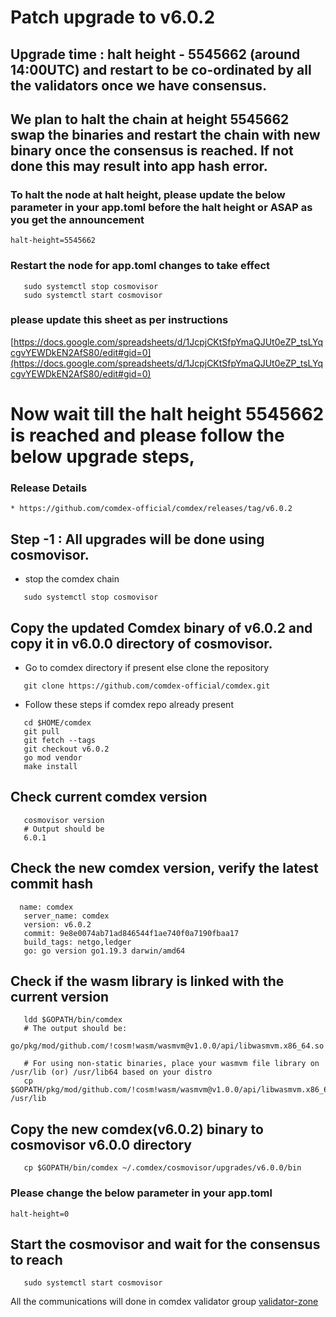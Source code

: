 # Patch upgrade to v6.0.2

## Upgrade time : halt height - 5545662 (around 14:00UTC) and restart to be co-ordinated by all the validators once we have consensus.

## We plan to halt the chain at height 5545662 swap the binaries and restart the chain with new binary once the consensus is reached. If not done this may result into app hash error.

### To halt the node at halt height, please update the below parameter in your app.toml before the halt height or ASAP as you get the announcement

```shell
halt-height=5545662
```

### Restart the node for app.toml changes to take effect

```shell
   sudo systemctl stop cosmovisor
   sudo systemctl start cosmovisor
```

### please update this sheet as per instructions

   [https://docs.google.com/spreadsheets/d/1JcpjCKtSfpYmaQJUt0eZP_tsLYqcgvYEWDkEN2AfS80/edit#gid=0](https://docs.google.com/spreadsheets/d/1JcpjCKtSfpYmaQJUt0eZP_tsLYqcgvYEWDkEN2AfS80/edit#gid=0)
    
# Now wait till the halt height 5545662 is reached and please follow the below upgrade steps, 

### Release Details
    * https://github.com/comdex-official/comdex/releases/tag/v6.0.2
    
## Step -1 : All upgrades will be done using cosmovisor.

* stop the comdex chain

```shell
   sudo systemctl stop cosmovisor
```

## Copy the updated Comdex binary of v6.0.2 and copy it in v6.0.0 directory of cosmovisor.

* Go to comdex directory if present else clone the repository

```shell
   git clone https://github.com/comdex-official/comdex.git
```

* Follow these steps if comdex repo already present

```shell
   cd $HOME/comdex
   git pull
   git fetch --tags
   git checkout v6.0.2
   go mod vendor
   make install
```

## Check current comdex version
```shell
   cosmovisor version
   # Output should be
   6.0.1
```

## Check the new comdex version, verify the latest commit hash

```shell
  name: comdex
   server_name: comdex
   version: v6.0.2
   commit: 9e8e0074ab71ad846544f1ae740f0a7190fbaa17
   build_tags: netgo,ledger
   go: go version go1.19.3 darwin/amd64

```

## Check if the wasm library is linked with the current version 

```shell
   ldd $GOPATH/bin/comdex
   # The output should be:
   go/pkg/mod/github.com/!cosm!wasm/wasmvm@v1.0.0/api/libwasmvm.x86_64.so

   # For using non-static binaries, place your wasmvm file library on /usr/lib (or) /usr/lib64 based on your distro
   cp $GOPATH/pkg/mod/github.com/!cosm!wasm/wasmvm@v1.0.0/api/libwasmvm.x86_64.so /usr/lib
```


## Copy the new comdex(v6.0.2) binary to cosmovisor v6.0.0 directory

```shell
   cp $GOPATH/bin/comdex ~/.comdex/cosmovisor/upgrades/v6.0.0/bin
```
### Please change the below parameter in your app.toml

```shell
halt-height=0
```

## Start the cosmovisor and wait for the consensus to reach

```shell
   sudo systemctl start cosmovisor
```

All the communications will done in comdex validator group [validator-zone](https://discord.com/channels/890929797318967416/891998323416907786)
